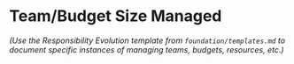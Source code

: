 # Team/Budget Size Managed

*(Use the Responsibility Evolution template from `foundation/templates.md` to document specific instances of managing teams, budgets, resources, etc.)*
